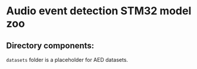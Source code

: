 # Audio event detection STM32 model zoo


## Directory components:

`datasets` folder is a placeholder for AED datasets.